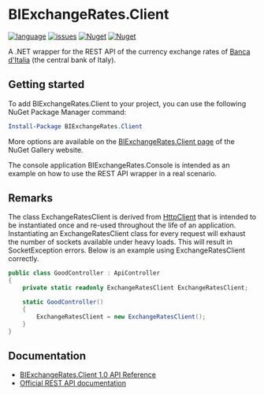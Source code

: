 # BIExchangeRates.Client

[![language](https://img.shields.io/github/languages/top/maurizuki/BIExchangeRates.Client)](https://github.com/maurizuki/BIExchangeRates.Client)
[![issues](https://img.shields.io/github/issues/maurizuki/BIExchangeRates.Client)](https://github.com/maurizuki/BIExchangeRates.Client/issues)
[![Nuget](https://img.shields.io/nuget/v/BIExchangeRates.Client)](https://www.nuget.org/packages/BIExchangeRates.Client)
[![Nuget](https://img.shields.io/nuget/dt/BIExchangeRates.Client)](https://www.nuget.org/packages/BIExchangeRates.Client)

A .NET wrapper for the REST API of the currency exchange rates of [Banca d'Italia](https://tassidicambio.bancaditalia.it) (the central bank of Italy).

## Getting started

To add BIExchangeRates.Client to your project, you can use the following NuGet Package Manager command:

```PowerShell
Install-Package BIExchangeRates.Client
```

More options are available on the [BIExchangeRates.Client page](https://www.nuget.org/packages/BIExchangeRates.Client) of the NuGet Gallery website.

The console application BIExchangeRates.Console is intended as an example on how to use the REST API wrapper in a real scenario.

## Remarks

The class ExchangeRatesClient is derived from [HttpClient](https://docs.microsoft.com/dotnet/api/system.net.http.httpclient) that is intended to be instantiated once and re-used throughout the life of an application. Instantiating an ExchangeRatesClient class for every request will exhaust the number of sockets available under heavy loads. This will result in SocketException errors. Below is an example using ExchangeRatesClient correctly.

```C#
public class GoodController : ApiController
{
    private static readonly ExchangeRatesClient ExchangeRatesClient;

    static GoodController()
    {
        ExchangeRatesClient = new ExchangeRatesClient();
    }
}
```

## Documentation

* [BIExchangeRates.Client 1.0 API Reference](https://github.com/maurizuki/BIExchangeRates.Client/wiki/BIExchangeRates.Client-1.0)
* [Official REST API documentation](https://tassidicambio.bancaditalia.it/terzevalute-wf-ui-web/assets/files/Operating_Instructions.pdf)
